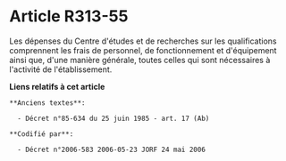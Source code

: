 # Article R313-55

Les dépenses du Centre d'études et de recherches sur les qualifications comprennent les frais de personnel, de fonctionnement
et d'équipement ainsi que, d'une manière générale, toutes celles qui sont nécessaires à l'activité de l'établissement.

**Liens relatifs à cet article**

	**Anciens textes**:

	  - Décret n°85-634 du 25 juin 1985 - art. 17 (Ab)

	**Codifié par**:

	  - Décret n°2006-583 2006-05-23 JORF 24 mai 2006

